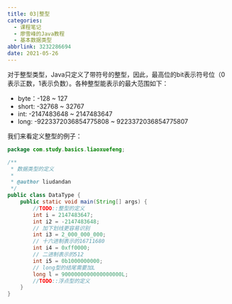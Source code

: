 ```yaml
---
title: 03|整型
categories:
  - 课程笔记
  - 廖雪峰的Java教程
  - 基本数据类型
abbrlink: 3232286694
date: 2021-05-26
---
```


对于整型类型，Java只定义了带符号的整型，因此，最高位的bit表示符号位（0表示正数，1表示负数）。各种整型能表示的最大范围如下：

- byte：-128 ~ 127
- short: -32768 ~ 32767
- int: -2147483648 ~ 2147483647
- long: -9223372036854775808 ~ 9223372036854775807

我们来看定义整型的例子：

```java
package com.study.basics.liaoxuefeng;

/**
 * 数据类型的定义
 *
 * @author liudandan
 */
public class DataType {
    public static void main(String[] args) {
        //TODO::整型的定义
        int i = 2147483647;
        int i2 = -2147483648;
        // 加下划线更容易识别
        int i3 = 2_000_000_000;
        // 十六进制表示的16711680
        int i4 = 0xff0000;
        // 二进制表示的512
        int i5 = 0b1000000000;
        // long型的结尾需要加L
        long l = 9000000000000000000L;
        //TODO::浮点型的定义
    }
}
```
